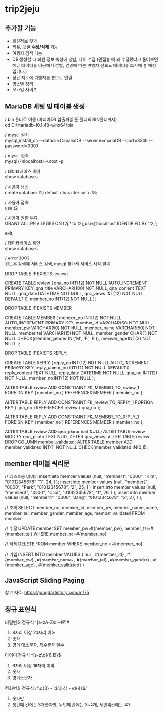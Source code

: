 # trip2jeju
## 추가할 기능   
- 회원정보 찾기
- 리뷰, 댓글 **수정/삭제** 기능
- 여행지 검색 기능
- DB 생성할 때 회원 정보 속성에 성별, 나이 수집 (면접볼 때 왜 수집했냐고 물어보면 해당 데이터를 이용해서 성별, 연령에 따른 여행지 선호도 데이터를 조사해 볼 예정입니다.)
- 상단 지도에 여행지를 핀으로 연결
- 명소별 정리  
- 모바일 사이즈

## MariaDB 세팅 및 테이블 생성
/ bin 폴더로 이동 (마리아DB 압출파일 푼 폴더의 BIN폴더까지)   
cd D:\mariadb-10.1.48-winx64\bin 

/ mysql 설치   
mysql_install_db --datadir=C:mariaDB --service=mariaDB --port=3306 --password=0000

/ mysql 접속   
mysql (-hlocalhost) -uroot -p

/ 데이터베이스 확인   
show databases

/ 사용자 생성   
create database t2j default character set utf8;

/ 사용자 접속   
use t2j

/ 사용자 권한 부여   
GRANT ALL PRIVILEGES ON t2j.* to t2j_user@localhost IDENTIFIED BY 't2j';

exit;

/ 데이터베이스 확인   
show databases

/ error 2003   
윈도우 검색에 서비스 검색, mysql 찾아서 서비스 시작 클릭


DROP TABLE IF EXISTS review;

CREATE TABLE review (
	qna_no	INT(12)	NOT NULL AUTO_INCREMENT PRIMARY KEY,
	qna_title	VARCHAR(100)	NOT NULL,
	qna_content	TEXT	NULL,
	qna_date	DATETIME	NOT NULL,
	qna_views	INT(12)	NOT NULL	DEFAULT 0,
	member_no	INT(12)	NOT NULL
);

DROP TABLE IF EXISTS MEMBER;

CREATE TABLE MEMBER (
	member_no	INT(12)  NOT NULL AUTO_INCREMENT PRIMARY KEY,
	member_id	VARCHAR(50)	NOT NULL,
	member_pw	VARCHAR(50)	NOT NULL,
	member_name	VARCHAR(50)	NOT NULL,
	member_tel	VARCHAR(15)	NOT NULL,
	member_gender	CHAR(1)	NOT NULL CHECK(member_gender IN ('M', 'F', 'E')),
	memver_age	INT(3)	NOT NULL
);

DROP TABLE IF EXISTS REPLY;

CREATE TABLE REPLY (
	reply_no	INT(12) NOT NULL AUTO_INCREMENT PRIMARY KEY,
	reply_parent_no	INT(12)	NOT NULL	DEFAULT 0,
	reply_content	TEXT	NULL,
	reply_date	DATETIME	NOT NULL,
	qna_no	INT(12)	NOT NULL,
	member_no	INT(12)	NOT NULL
);

ALTER TABLE review ADD CONSTRAINT FK_MEMBER_TO_review_1 FOREIGN KEY (
	member_no
)
REFERENCES MEMBER (
	member_no
);

ALTER TABLE REPLY ADD CONSTRAINT FK_review_TO_REPLY_1 FOREIGN KEY (
	qna_no
)
REFERENCES review (
	qna_no
);

ALTER TABLE REPLY ADD CONSTRAINT FK_MEMBER_TO_REPLY_1 FOREIGN KEY (
	member_no
)
REFERENCES MEMBER (
	member_no
);


ALTER TABLE review ADD qna_photo text NULL;
ALTER TABLE review MODIFY qna_photo TEXT NULL AFTER qna_views;
ALTER TABLE review DROP COLUMN member_validated;
ALTER TABLE member ADD member_validated INT(1) NOT NULL CHECK(member_validated IN(0,1));


## member 테이블 쿼리문
// 테스트용 데이터
insert into member values (null, "member1", "0000", "Kim", "01012345678", "1", 24, 1 );
insert into member values (null, "member2", "0000", "Park", "01012345678", "2", 25, 1 );
insert into member values (null, "member3", "0000", "Choi", "01012345678", "1", 26, 1 );
insert into member values (null, "member4", "0000", "Jang", "01012345678", "2", 27, 1 );

// 조회
SELECT member_no, member_id, member_pw, member_name, name, member_tel, member_gender, member_age, member_validated
FROM member

// 수정
UPDATE member
SET member_pw=#{member_pw}, member_tel=#{member_tel}
	WHERE member_no=#{member_no}

// 삭제
DELETE FROM member
	WHERE member_no = #{member_no}

// 가입
INSERT INTO member
VALUES (
	null
	, #{member_id}
	, #{member_pw}
	, #{member_name}
	, #{member_tel}
	, #{member_gender}
	, #{member_age}
	, #{member_validated}
)

## JavaScript Sliding Paging
참고 자료: https://jongdai.tistory.com/m/75

## 정규 표현식
비밀번호 정규식
^[a-zA-Z\\d`~!@#$%^&*()-_=+]{8,24}$
1. 8자리 이상 24자리 이하
2. 숫자
3. 영어 대소문자, 특수문자 필수



아이디 정규식
^[a-z\\d]{6,16}$
1. 6자리 이상 16자리 이하
2. 숫자
3. 영어소문자


전화번호 정규식
/^\d{3} - \d{3,4} - \d{4}$/
1. 숫자만
2. 첫번째 칸에는 3개숫자만, 두번째 칸에는 3~4개, 세번째칸에는 4개
